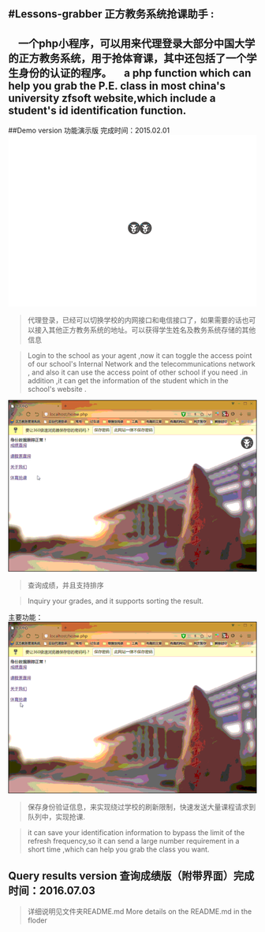 #Lessons-grabber 正方教务系统抢课助手 :
---
&nbsp;&nbsp;&nbsp;&nbsp;一个php小程序，可以用来代理登录大部分中国大学的正方教务系统，用于抢体育课，其中还包括了一个学生身份的认证的程序。
&nbsp;&nbsp;&nbsp;&nbsp;a php function which can help you grab the P.E. class in most china's university zfsoft website,which include a student's id identification function.
---
##Demo version 功能演示版 完成时间：2015.02.01
![login][1]

>代理登录，已经可以切换学校的内网接口和电信接口了，如果需要的话也可以接入其他正方教务系统的地址。可以获得学生姓名及教务系统存储的其他信息

>Login to the school as your agent ,now  it can toggle the access point of our  school's Internal Network and the telecommunications network , and also it can use the access point of other school if you need .in addition ,it can get the information of the student which in the school's website . 


![check-score][2]

>查询成绩，并且支持排序

>Inquiry your grades, and it supports sorting the result.

主要功能：
![get-PE][3]

>保存身份验证信息，来实现绕过学校的刷新限制，快速发送大量课程请求到队列中，实现抢课.

>it can save your identification information to bypass the limit of the refresh frequency,so it can send  a large number requirement  in a short time ,which can help you grab the class you want.


## Query results version 查询成绩版（附带界面）完成时间：2016.07.03

>详细说明见文件夹README.md
>More details on the README.md in the floder

  [1]: login.gif
  [2]: checkscore.gif
  [3]: getPE.gif